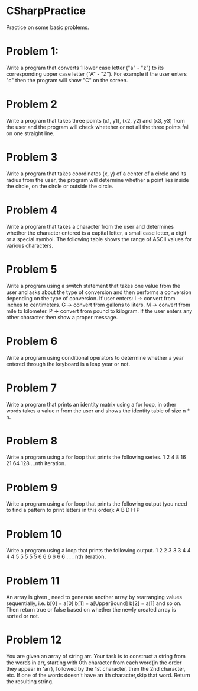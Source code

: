 # CSharpPractice
Practice on some basic problems.
# Problem 1: 
Write a program that converts 1 lower case letter ("a" - "z") to its corresponding upper case letter ("A" - "Z"). For example if the user enters "c" then the program will show "C" on the screen.
# Problem 2
Write a program that takes three points (x1, y1), (x2, y2) and (x3, y3) from the user and the program will check wheteher or not all the three points fall on one straight line.
# Problem 3
Write a program that takes coordinates (x, y) of a center of a circle and its radius from the user, the program will determine whether a point lies inside the circle, on the circle or outside the circle.
# Problem 4
Write a program that takes a character from the user and determines whether the character entered is a capital letter, a small case letter, a digit or a special symbol. The following table shows the range of ASCII values for various characters.
# Problem 5
Write a program using a switch statement that takes one value from the user and asks about the type of conversion and then performs a conversion depending on the type of conversion. If user enters:
I -> convert from inches to centimeters.
G -> convert from gallons to liters.
M -> convert from mile to kilometer.
P -> convert from pound to kilogram.
If the user enters any other character then show a proper message.
# Problem 6
Write a program using conditional operators to determine whether a year entered through the keyboard is a leap year or not.
# Problem 7
Write a program that prints an identity matrix using a for loop, in other words takes a value n from the user and shows the identity table of size n * n.
# Problem 8
Write a program using a for loop that prints the following series.
1 2 4 8 16 21 64 128 …nth iteration.
# Problem 9
Write a program using a for loop that prints the following output (you need to find a pattern to print letters in this order):
A B D H P
# Problem 10
Write a program using a loop that prints the following output.
1 2 2 3 3 3 4 4 4 4 5 5 5 5 5 6 6 6 6 6 6 . . . nth iteration.

# Problem 11
An array is given , need to generate another array by rearranging values sequentially,
i.e.
b[0] = a[0]
b[1] = a[UpperBound]
b[2] = a[1]
and so on.
Then return true or false based on whether the newly created array is sorted or not.

# Problem 12
You are given an array of string arr. Your task is to construct a string from the words in arr, starting with 0th character from each word(in the order they appear in 'arr), followed by the 1st character, then the 2nd character, etc. If one of the words doesn't have an ith character,skip that word. Return the resulting string.